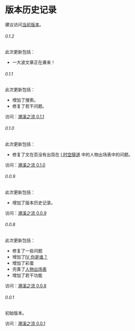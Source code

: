 # 版本历史记录

<note>建议访问<a href="https://other-things.pages.dev">当前版本</a>。</note>

###### 0.1.2
此次更新包括：
- 一大波文章正在袭来！

###### 0.1.1
此次更新包括：
- 增加了搜索。
- 修复了若干问题。

访问：[溯溪之流 0.1.1](https://79ca3fe3.other-things.pages.dev)

###### 0.1.0
此次更新包括：
- 修复了文在否没有出现在 [I 时空隧道](I-时空隧道.md) 中的人物出场表中的问题。

访问：[溯溪之流 0.1.0](https://7a4f5d72.other-things.pages.dev)

###### 0.0.9
此次更新包括：
- 增加了版本历史记录。

访问：[溯溪之流 0.0.9](https://44ad8806.other-things.pages.dev)

###### 0.0.8
此次更新包括：
- 修复了一些问题
- 增加了[IV 你是谁？](IV-你是谁？.md)
- 增加了彩蛋
- 完善了[人物出场表](人物出场表.md)
- 增加了若干功能

访问：[溯溪之流 0.0.8](https://4965abb1.other-things.pages.dev)

###### 0.0.1
初始版本。

访问：[溯溪之流 0.0.1](https://75c38990.other-things.pages.dev)